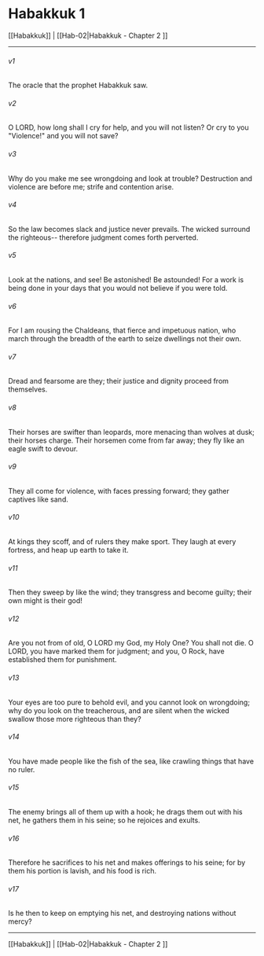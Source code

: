 # Habakkuk 1

[[Habakkuk]] | [[Hab-02|Habakkuk - Chapter 2 ]]
***

###### v1
The oracle that the prophet Habakkuk saw.
###### v2
O LORD, how long shall I cry for help, and you will not listen? Or cry to you "Violence!" and you will not save?
###### v3
Why do you make me see wrongdoing and look at trouble? Destruction and violence are before me; strife and contention arise.
###### v4
So the law becomes slack and justice never prevails. The wicked surround the righteous-- therefore judgment comes forth perverted.
###### v5
Look at the nations, and see! Be astonished! Be astounded! For a work is being done in your days that you would not believe if you were told.
###### v6
For I am rousing the Chaldeans, that fierce and impetuous nation, who march through the breadth of the earth to seize dwellings not their own.
###### v7
Dread and fearsome are they; their justice and dignity proceed from themselves.
###### v8
Their horses are swifter than leopards, more menacing than wolves at dusk; their horses charge. Their horsemen come from far away; they fly like an eagle swift to devour.
###### v9
They all come for violence, with faces pressing forward; they gather captives like sand.
###### v10
At kings they scoff, and of rulers they make sport. They laugh at every fortress, and heap up earth to take it.
###### v11
Then they sweep by like the wind; they transgress and become guilty; their own might is their god!
###### v12
Are you not from of old, O LORD my God, my Holy One? You shall not die. O LORD, you have marked them for judgment; and you, O Rock, have established them for punishment.
###### v13
Your eyes are too pure to behold evil, and you cannot look on wrongdoing; why do you look on the treacherous, and are silent when the wicked swallow those more righteous than they?
###### v14
You have made people like the fish of the sea, like crawling things that have no ruler.
###### v15
The enemy brings all of them up with a hook; he drags them out with his net, he gathers them in his seine; so he rejoices and exults.
###### v16
Therefore he sacrifices to his net and makes offerings to his seine; for by them his portion is lavish, and his food is rich.
###### v17
Is he then to keep on emptying his net, and destroying nations without mercy?

***

[[Habakkuk]] | [[Hab-02|Habakkuk - Chapter 2 ]]
